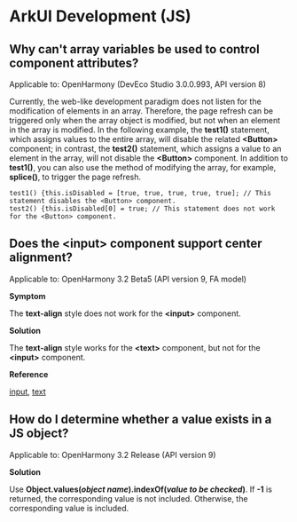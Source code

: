 # ArkUI Development (JS)

## Why can't array variables be used to control component attributes?

Applicable to: OpenHarmony (DevEco Studio 3.0.0.993, API version 8)

Currently, the web-like development paradigm does not listen for the modification of elements in an array. Therefore, the page refresh can be triggered only when the array object is modified, but not when an element in the array is modified. In the following example, the **test1\(\)** statement, which assigns values to the entire array, will disable the related **\<Button>** component; in contrast, the **test2\(\)** statement, which assigns a value to an element in the array, will not disable the **\<Button>** component. In addition to **test1\(\)**, you can also use the method of modifying the array, for example, **splice\(\)**, to trigger the page refresh.

```
test1() {this.isDisabled = [true, true, true, true, true]; // This statement disables the <Button> component.
test2() {this.isDisabled[0] = true; // This statement does not work for the <Button> component.
```

## Does the \<input> component support center alignment?

Applicable to: OpenHarmony 3.2 Beta5 (API version 9, FA model)

**Symptom**

The **text-align** style does not work for the **\<input>** component.

**Solution**

The **text-align** style works for the **\<text>** component, but not for the **\<input>** component.

**Reference**

[input](../reference/arkui-js/js-components-basic-input.md), [text](../reference/arkui-js/js-components-basic-text.md)


## How do I determine whether a value exists in a JS object?

Applicable to: OpenHarmony 3.2 Release (API version 9)

**Solution**

Use **Object.values\(*object name*\).indexOf\(*value to be checked*\)**. If **-1** is returned, the corresponding value is not included. Otherwise, the corresponding value is included.
